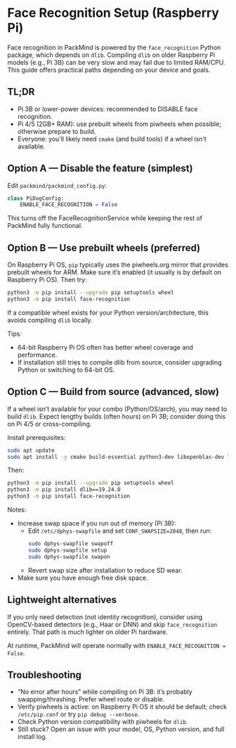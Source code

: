 # Face Recognition Setup (Raspberry Pi)

Face recognition in PackMind is powered by the `face_recognition` Python package, which depends on `dlib`.
Compiling `dlib` on older Raspberry Pi models (e.g., Pi 3B) can be very slow and may fail due to limited RAM/CPU.
This guide offers practical paths depending on your device and goals.

## TL;DR
- Pi 3B or lower-power devices: recommended to DISABLE face recognition.
- Pi 4/5 (2GB+ RAM): use prebuilt wheels from piwheels when possible; otherwise prepare to build.
- Everyone: you’ll likely need `cmake` (and build tools) if a wheel isn’t available.

## Option A — Disable the feature (simplest)
Edit `packmind/packmind_config.py`:

```python
class PiDogConfig:
    ENABLE_FACE_RECOGNITION = False
```

This turns off the FaceRecognitionService while keeping the rest of PackMind fully functional.

## Option B — Use prebuilt wheels (preferred)
On Raspberry Pi OS, `pip` typically uses the piwheels.org mirror that provides prebuilt wheels for ARM.
Make sure it’s enabled (it usually is by default on Raspberry Pi OS). Then try:

```bash
python3 -m pip install --upgrade pip setuptools wheel
python3 -m pip install face-recognition
```

If a compatible wheel exists for your Python version/architecture, this avoids compiling `dlib` locally.

Tips:
- 64-bit Raspberry Pi OS often has better wheel coverage and performance.
- If installation still tries to compile dlib from source, consider upgrading Python or switching to 64-bit OS.

## Option C — Build from source (advanced, slow)
If a wheel isn’t available for your combo (Python/OS/arch), you may need to build `dlib`.
Expect lengthy builds (often hours) on Pi 3B; consider doing this on Pi 4/5 or cross-compiling.

Install prerequisites:

```bash
sudo apt update
sudo apt install -y cmake build-essential python3-dev libopenblas-dev liblapack-dev
```

Then:

```bash
python3 -m pip install --upgrade pip setuptools wheel
python3 -m pip install dlib==19.24.0
python3 -m pip install face-recognition
```

Notes:
- Increase swap space if you run out of memory (Pi 3B):
  - Edit `/etc/dphys-swapfile` and set `CONF_SWAPSIZE=2048`, then run:
    ```bash
    sudo dphys-swapfile swapoff
    sudo dphys-swapfile setup
    sudo dphys-swapfile swapon
    ```
  - Revert swap size after installation to reduce SD wear.
- Make sure you have enough free disk space.

## Lightweight alternatives
If you only need detection (not identity recognition), consider using OpenCV-based detectors (e.g., Haar or DNN) and skip `face_recognition` entirely. That path is much lighter on older Pi hardware.

At runtime, PackMind will operate normally with `ENABLE_FACE_RECOGNITION = False`.

## Troubleshooting
- “No error after hours” while compiling on Pi 3B: it’s probably swapping/thrashing. Prefer wheel route or disable.
- Verify piwheels is active: on Raspberry Pi OS it should be default; check `/etc/pip.conf` or try `pip debug --verbose`.
- Check Python version compatibility with piwheels for `dlib`.
- Still stuck? Open an issue with your model, OS, Python version, and full install log.
